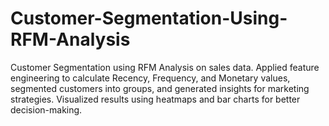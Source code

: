 # Customer-Segmentation-Using-RFM-Analysis
Customer Segmentation using RFM Analysis on sales data. Applied feature engineering to calculate Recency, Frequency, and Monetary values, segmented customers into groups, and generated insights for marketing strategies. Visualized results using heatmaps and bar charts for better decision-making.
